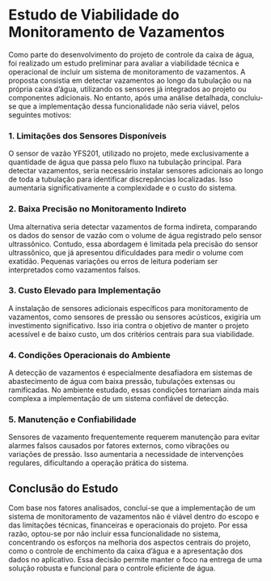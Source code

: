 # Estudo de Viabilidade do Monitoramento de Vazamentos

Como parte do desenvolvimento do projeto de controle da caixa de água, foi realizado um estudo preliminar para avaliar a 
viabilidade técnica e operacional de incluir um sistema de monitoramento de vazamentos. A proposta consistia em detectar 
vazamentos ao longo da tubulação ou na própria caixa d’água, utilizando os sensores já integrados ao projeto ou componentes 
adicionais. No entanto, após uma análise detalhada, concluiu-se que a implementação dessa funcionalidade não seria viável, pelos 
seguintes motivos:

### 1. Limitações dos Sensores Disponíveis
O sensor de vazão YFS201, utilizado no projeto, mede exclusivamente a quantidade de água que passa pelo fluxo na tubulação principal. 
Para detectar vazamentos, seria necessário instalar sensores adicionais ao longo de toda a tubulação para identificar discrepâncias 
localizadas. Isso aumentaria significativamente a complexidade e o custo do sistema.

### 2. Baixa Precisão no Monitoramento Indireto  
Uma alternativa seria detectar vazamentos de forma indireta, comparando os dados do sensor de vazão com o volume de água registrado 
pelo sensor ultrassônico. Contudo, essa abordagem é limitada pela precisão do sensor ultrassônico, que já apresentou dificuldades para 
medir o volume com exatidão. Pequenas variações ou erros de leitura poderiam ser interpretados como vazamentos falsos.

### 3. Custo Elevado para Implementação  
A instalação de sensores adicionais específicos para monitoramento de vazamentos, como sensores de pressão ou sensores acústicos, 
exigiria um investimento significativo. Isso iria contra o objetivo de manter o projeto acessível e de baixo custo, um dos critérios 
centrais para sua viabilidade.

### 4. Condições Operacionais do Ambiente  
A detecção de vazamentos é especialmente desafiadora em sistemas de abastecimento de água com baixa pressão, tubulações extensas 
ou ramificadas. No ambiente estudado, essas condições tornariam ainda mais complexa a implementação de um sistema confiável de detecção.

### 5. Manutenção e Confiabilidade 
Sensores de vazamento frequentemente requerem manutenção para evitar alarmes falsos causados por fatores externos, como vibrações 
ou variações de pressão. Isso aumentaria a necessidade de intervenções regulares, dificultando a operação prática do sistema.

## Conclusão do Estudo 

Com base nos fatores analisados, conclui-se que a implementação de um sistema de monitoramento de vazamentos não é viável 
dentro do escopo e das limitações técnicas, financeiras e operacionais do projeto. Por essa razão, optou-se por não incluir 
essa funcionalidade no sistema, concentrando os esforços na melhoria dos aspectos centrais do projeto, como o controle de enchimento 
da caixa d’água e a apresentação dos dados no aplicativo. Essa decisão permite manter o foco na entrega de uma solução robusta e 
funcional para o controle eficiente de água.
